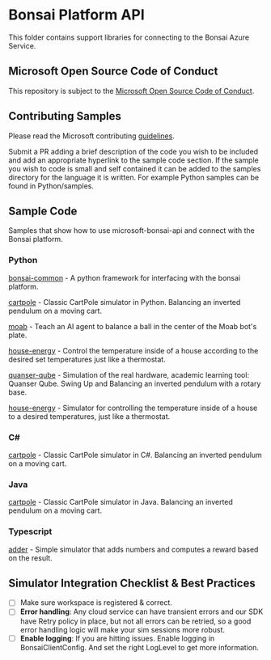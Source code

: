 # Bonsai Platform API

This folder contains support libraries for connecting to the Bonsai Azure Service.

## Microsoft Open Source Code of Conduct

This repository is subject to the [Microsoft Open Source Code of Conduct](https://opensource.microsoft.com/codeofconduct).

## Contributing Samples

Please read the Microsoft contributing [guidelines](CONTRIBUTING.md).

Submit a PR adding a brief description of the code you wish to be included and add an appropriate hyperlink to the sample code section. If the sample you wish to code is small and self contained it can be added to the samples directory for the language it is written. For example Python samples can be found in Python/samples.

## Sample Code

Samples that show how to use microsoft-bonsai-api and connect with the Bonsai platform.

### Python

[bonsai-common](https://github.com/microsoft/bonsai-common) - A python framework for interfacing with the bonsai platform.

[cartpole](https://github.com/microsoft/microsoft-bonsai-api/tree/main/Python/samples/cartpole) - Classic CartPole simulator in Python. Balancing an inverted pendulum on a moving cart.

[moab](https://github.com/microsoft/microsoft-bonsai-api/tree/moablogger/Python/samples/moab) - Teach an AI agent to balance a ball in the center of the Moab bot's plate.

[house-energy](https://github.com/microsoft/microsoft-bonsai-api/tree/main/Python/samples/house-energy) - Control the temperature inside of a house according to the desired set temperatures just like a thermostat.

[quanser-qube](https://github.com/microsoft/microsoft-bonsai-api/tree/main/Python/samples/quanser-qube) - Simulation of the real hardware, academic learning tool: Quanser Qube. Swing Up and Balancing an inverted pendulum with a rotary base.

[house-energy](https://github.com/microsoft/microsoft-bonsai-api/tree/main/Python/samples/house-energy) - Simulator for controlling the temperature inside of a house to a desired temperatures, just like a thermostat.

### C#

[cartpole](https://github.com/microsoft/microsoft-bonsai-api/tree/main/CSharp/samples/Microsoft.Bonsai.Api.Samples.Cartpole) - Classic CartPole simulator in C#. Balancing an inverted pendulum on a moving cart.

### Java

[cartpole](https://github.com/microsoft/cartpole-java) - Classic CartPole simulator in Java. Balancing an inverted pendulum on a moving cart.

### Typescript

[adder](https://github.com/microsoft/microsoft-bonsai-api/tree/main/Typescript/samples/adder) - Simple simulator that adds numbers and computes a reward based on the result.

## Simulator Integration Checklist & Best Practices
- [ ] Make sure workspace is registered & correct.
- [ ] **Error handling**: Any cloud service can have transient errors and our SDK have Retry policy in place, but not all errors can be retried, so a good error handling logic will make your sim sessions more robust.
- [ ] **Enable logging**: If you are hitting issues. Enable logging in BonsaiClientConfig. And set the right LogLevel to get more information.
